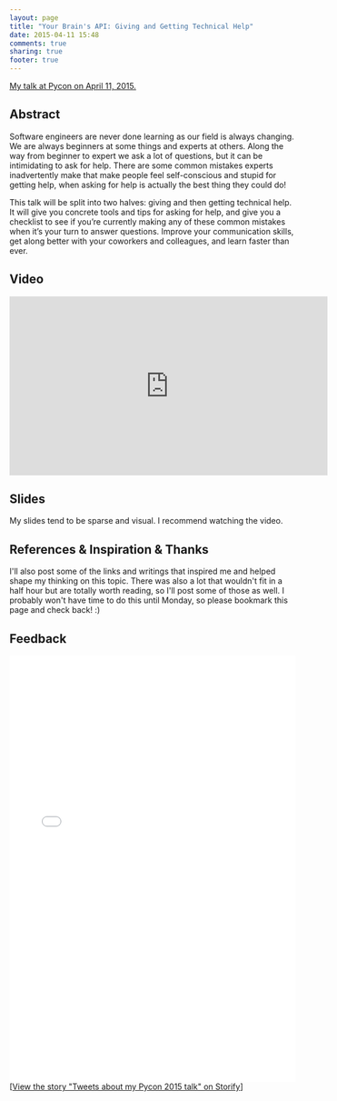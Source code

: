 ```yaml
---
layout: page
title: "Your Brain's API: Giving and Getting Technical Help"
date: 2015-04-11 15:48
comments: true
sharing: true
footer: true
---
```


[My talk at Pycon on April 11, 2015.](https://us.pycon.org/2015/schedule/presentation/394/)

## Abstract

Software engineers are never done learning as our field is always changing. We are always beginners at some things and experts at others. Along the way from beginner to expert we ask a lot of questions, but it can be intimidating to ask for help. There are some common mistakes experts inadvertently make that make people feel self-conscious and stupid for getting help, when asking for help is actually the best thing they could do!

This talk will be split into two halves: giving and then getting technical help. It will give you concrete tools and tips for asking for help, and give you a checklist to see if you’re currently making any of these common mistakes when it’s your turn to answer questions. Improve your communication skills, get along better with your coworkers and colleagues, and learn faster than ever.

## Video

<iframe width="560" height="315" src="https://www.youtube.com/embed/hY14Er6JX2s" frameborder="0" allowfullscreen></iframe>

## Slides

<script async class="speakerdeck-embed" data-id="3326ffe4f0a1419dba940092983391c8" data-ratio="1.33333333333333" src="//speakerdeck.com/assets/embed.js"></script>

My slides tend to be sparse and visual. I recommend watching the video.  

## References & Inspiration & Thanks

I'll also post some of the links and writings that inspired me and helped shape my thinking on this topic. There was also a lot that wouldn't fit in a half hour but are totally worth reading, so I'll post some of those as well. I probably won't have time to do this until Monday, so please bookmark this page and check back! :)

## Feedback

<div class="storify"><iframe src="//storify.com/SashaLaundy/pycon-talk/embed?header=false&border=false" width="100%" height="750" frameborder="no" allowtransparency="true"></iframe><script src="//storify.com/SashaLaundy/pycon-talk.js?header=false&border=false"></script><noscript>[<a href="//storify.com/SashaLaundy/pycon-talk" target="_blank">View the story "Tweets about my Pycon 2015 talk" on Storify</a>]</noscript></div>
